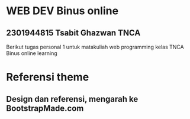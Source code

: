 # WEB DEV Binus online
## 2301944815 Tsabit Ghazwan TNCA

Berikut tugas personal 1 untuk matakuliah web programming kelas TNCA Binus online learning

# Referensi theme
## Design dan referensi, mengarah ke BootstrapMade.com
